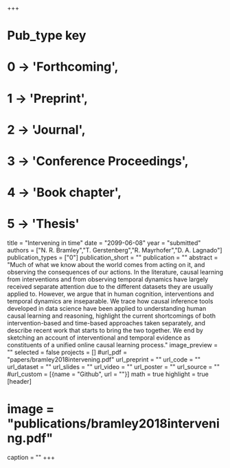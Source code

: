 +++
# Pub_type key
# 0 -> 'Forthcoming',
# 1 -> 'Preprint',
# 2 -> 'Journal',
# 3 -> 'Conference Proceedings',
# 4 -> 'Book chapter',
# 5 -> 'Thesis'

title = "Intervening in time"
date = "2099-06-08"
year = "submitted"
authors = ["N. R. Bramley","T. Gerstenberg","R. Mayrhofer","D. A. Lagnado"]
publication_types = ["0"]
publication_short = ""
publication = ""
abstract = "Much of what we know about the world comes from acting on it, and observing the consequences of our actions. In the literature, causal learning from interventions and from observing temporal dynamics have largely received separate attention due to the different datasets they are usually applied to. However, we argue that in human cognition, interventions and temporal dynamics are inseparable. We trace how causal inference tools developed in data science have been applied to understanding human causal learning and reasoning, highlight the current shortcomings of both intervention-based and time-based approaches taken separately, and describe recent work that starts to bring the two together. We end by sketching an account of interventional and temporal evidence as constituents of a unified online causal learning process."
image_preview = ""
selected = false
projects = []
#url_pdf = "papers/bramley2018intervening.pdf"
url_preprint = ""
url_code = ""
url_dataset = ""
url_slides = ""
url_video = ""
url_poster = ""
url_source = ""
#url_custom = [{name = "Github", url = ""}]
math = true
highlight = true
[header]
# image = "publications/bramley2018intervening.pdf"
caption = ""
+++

